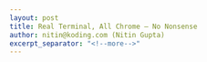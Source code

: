 ```yaml
---
layout: post
title: Real Terminal, All Chrome — No Nonsense
author: nitin@koding.com (Nitin Gupta)
excerpt_separator: "<!--more-->"
---
```


